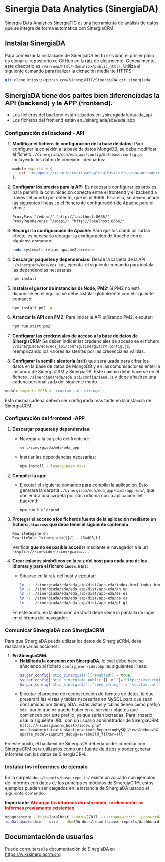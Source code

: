 # Sinergia Data Analytics (SinergiaDA) 

Sinergia Data Analytics [SinergiaTIC](https://sinergiacrm.org/es/sinergia-data-analytics/) es una herramienta de análisis de datos que se integra de forma automática con SinergiaCRM


## Instalar SinergiaDA
Para comenzar la instalación de SinergiaDA en tu servidor, el primer paso es clonar el repositorio de GitHub en la raíz de alojamiento. Generalmente, este directorio es `/var/www/html/<dominio>/public_html/`. Utiliza el siguiente comando para realizar la clonación mediante HTTPS:

```bash
git clone https://github.com/SinergiaTIC/SinergiaDA.git sinergiada
```

## SinergiaDA tiene dos partes bien diferenciadas la API (backend) y la APP (frontend).
- Los ficheros del backend están situados en ./sinergiada/eda/eda_api 
- Los ficheros del frontend están en ./sinergiada/eda/eda_app


### Configuración del backend - API

1. **Modificar el fichero de configuración de la base de datos:** Para configurar la conexión a la base de datos MongoDB, se debe modificar el fichero `./sinergiada/eda/eda_api/config/database.config.js`, incluyendo los datos de conexión adecuados:

   ```javascript
   module.exports = {
      url: "mongodb://usuario:contraseña@localhost:27017/SDA?authSource=admin"
   };
   ```

2. **Configurar los proxies para la API:** Es necesario configurar los proxies para permitir la comunicación correcta entre el frontend y el backend a través del puerto por defecto, que es el 8666. Para ello, se deben añadir las siguientes líneas en el fichero de configuración de Apache para el vhost:

   ```
   ProxyPass "/edapi/" "http://localhost:8666/"
   ProxyPassReverse "/edapi/" "http://localhost:8666/"
   ```

3. **Recargar la configuración de Apache:** Para que los cambios surtan efecto, es necesario recargar la configuración de Apache con el siguiente comando:

   ```bash
   sudo systemctl reload apache2.service
   ```

4. **Descargar paquetes y dependencias:** Desde la carpeta de la API `./sinergiada/eda/eda_api`, ejecutar el siguiente comando para instalar las dependencias necesarias:

   ```bash
   npm install
   ```

5. **Instalar el gestor de instancias de Node, PM2:** Si PM2 no está disponible en el equipo, se debe instalar globalmente con el siguiente comando:

   ```bash
   npm install pm2 -g
   ```

6. **Arrancar la API con PM2:** Para iniciar la API utilizando PM2, ejecutar:

   ```bash
   npm run start:pm2
   ```

7. **Configurar las credenciales de acceso a la base de datos de SinergiaCRM:** Se deben indicar las credenciales de acceso en el fichero `./sinergiada/eda/eda_api/config/sinergiacrm.config.js`, reemplazando los valores existentes por las credenciales válidas.

8. **Configurar la semilla aleatoría (salt)** que será usada para cifrar los datos en la base de datos de MongoDB y en las comunicaciones enter la instancia de SinergiaCRM y SinergiaDA. 
Este cambio debe hacerse en el fichero `./sinergiada/eda/eda_api/config/seed.js` y debe añadirse una cadena personalizada del siguiente modo
```javascript
module.exports.SEED = '<custom-salt-string>';
```
Esta misma cadena deberá ser configurada más tarde en la instancia de SinergiaCRM.


### Configuración del frontend -APP

1. **Descargar paquetes y dependencias:**
   - Navegar a la carpeta del frontend:
     ```bash
     cd ./sinergiada/eda/eda_app
     ```
   - Instalar las dependencias necesarias:
     ```bash
     npm install --legacy-peer-deps
     ```

2. **Compilar la app:**
   - Ejecutar el siguiente comando para compilar la aplicación. Esto generará la carpeta `./sinergiada/eda/eda_app/dist/app-eda/`, que contendrá una carpeta por cada idioma con la aplicación del backend:
     ```bash
     npm run build:prod
     ```

3. **Proteger el acceso a los ficheros fuente de la aplicación mediante un fichero `.htaccess` que debe tener el siguiente contenido:**
   ```
   RewriteEngine On
   RewriteRule ^sinergiada($|/) - [R=403,L]
   ```
   Verificar **que no es posible acceder** mediante el navegador a la url `http(s)://<servidor>/sinergiada/...`

4. **Crear enlaces simbólicos en la raíz del host para cada uno de los idiomas y para el fichero `index.html`:**
   - Situarse en la raíz del host y ejecutar:
     ```bash
     ln -s ./sinergiada/eda/eda_app/dist/app-eda/index.html index.html
     ln -s ./sinergiada/eda/eda_app/dist/app-eda/en en
     ln -s ./sinergiada/eda/eda_app/dist/app-eda/es es
     ln -s ./sinergiada/eda/eda_app/dist/app-eda/ca ca
     ln -s ./sinergiada/eda/eda_app/dist/app-eda/gl gl
     ```

   En este punto, en la dirección de vhost debe verse la pantalla de login en el idioma del navegador.

### Comunicar SinergiaDA con SinergiaCRM
Para que SinergiaDA pueda utilizar los datos de SinergiaCRM, debe realizarse varias  acciones:
   1. **En SinergiaCRM:** 
      - **Habilitada la conexión con SinergiaDA**, lo cual debe hacerse añadiendo al fichero `config_override.php` las siguientes líneas:
         ```php
         $sugar_config['stic_sinergiada']['enabled'] = true;
         $sugar_config['stic_sinergiada_public']['url']='https://<sinergiada_host>'
         $sugar_config['stic_sinergiada']['seed_string'] = '<custom-salt-string>';
         ```
      - Ejecutar el proceso de reconstrucción de fuentes de datos, lo que preparará las vistas y tablas necesarias en MySQL para que sean consumidas por SinergiaDA. Estas vistas y tablas tienen como prefijo `sda_` por lo que no puede haber en el servidor objetos que comiencen por este prefijo, ya que serían borradas. Para lanzarlo usar la siguiente URL, con un usuario administrador de SinergiaCRM: 
      `https://<sinergiacrm_host>/index.php?module=Administration&action=createReportingMySQLViews&debug=1&update_model=1&print_debug=1&rebuild_filter=all`

En este punto, el backend de SinergiaDA debería poder conectar con SinergiaCRM para utilizarlos como una fuente de datos y poder generar informes con los datos de SinergiaCRM.

### Instalar los infomrmes de ejemplo
En la carpeta `docs/reports/base-reports/` existe un volcado con ejemplos de informes con datos de los principales módulos de SinergiaCRM, estos ejemplos pueden ser cargados en la instancia de SinergiaDA usando el siguiente comando:

**Importante: <span style="color:red;">Al cargar los informes de este modo, se eliminarán los informes previamente existentes</span>**

```bash
mongorestore --host=localhost --port=27017 --username=***** --password=***** --authenticat
ionDatabase=admin --drop  --db=SDA docs/reports/base-reports/dashboard.bson
```

## Documentación de usuarios
Puede consultarse la documentación de SinegiaDA en https://wiki.sinergiacrm.org





